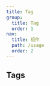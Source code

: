 ```yaml
---
title: Tag
group:
  title: Tag
  order: 1
nav:
  title: 组件
  path: /usage
  order: 2
---
```


## Tags

<code src="../examples/usage.tsx">
